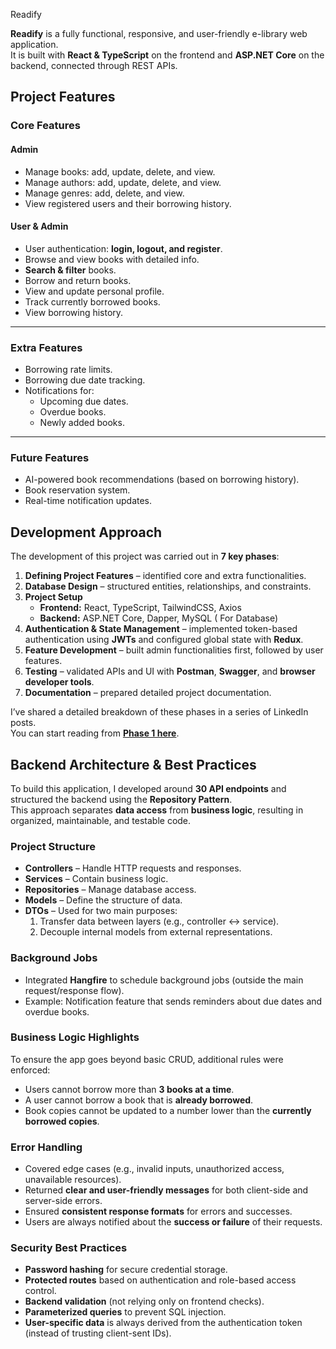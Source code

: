 ﻿Readify

**Readify** is a fully functional, responsive, and user-friendly e-library web application.  
It is built with **React & TypeScript** on the frontend and **ASP.NET Core** on the backend, connected through REST APIs.


## Project Features

### Core Features

#### Admin

- Manage books: add, update, delete, and view.  
- Manage authors: add, update, delete, and view.  
- Manage genres: add, delete, and view.  
- View registered users and their borrowing history.  

#### User & Admin

- User authentication: **login, logout, and register**.  
- Browse and view books with detailed info.  
- **Search & filter** books.  
- Borrow and return books.  
- View and update personal profile.  
- Track currently borrowed books.  
- View borrowing history.  

---

### Extra Features

- Borrowing rate limits.  
- Borrowing due date tracking.  
- Notifications for:  
  - Upcoming due dates.  
  - Overdue books.  
  - Newly added books.  

---

### Future Features

- AI-powered book recommendations (based on borrowing history).  
- Book reservation system.  
- Real-time notification updates.  




## Development Approach

The development of this project was carried out in **7 key phases**:

1. **Defining Project Features** – identified core and extra functionalities.  
2. **Database Design** – structured entities, relationships, and constraints.  
3. **Project Setup**  
   - **Frontend:** React, TypeScript, TailwindCSS, Axios  
   - **Backend:** ASP.NET Core, Dapper, MySQL ( For Database)
4. **Authentication & State Management** – implemented token-based authentication using **JWTs** and configured global state with **Redux**.  
5. **Feature Development** – built admin functionalities first, followed by user features.  
6. **Testing** – validated APIs and UI with **Postman**, **Swagger**, and **browser developer tools**.  
7. **Documentation** – prepared detailed project documentation.

I’ve shared a detailed breakdown of these phases in a series of LinkedIn posts.  
You can start reading from **[Phase 1 here](https://www.linkedin.com/posts/hadyabdallahsafa_fullstackdevelopment-webdevelopment-reactjs-activity-7371797383292284928-HTZk?utm_source=share&utm_medium=member_desktop&rcm=ACoAADy9VLYB3eC6Id_JgPlGzjgt4k6V8fuMstY)**.  


## Backend Architecture & Best Practices

To build this application, I developed around **30 API endpoints** and structured the backend using the **Repository Pattern**.  
This approach separates **data access** from **business logic**, resulting in organized, maintainable, and testable code.

###  Project Structure
- **Controllers** – Handle HTTP requests and responses.  
- **Services** – Contain business logic.  
- **Repositories** – Manage database access.  
- **Models** – Define the structure of data.  
- **DTOs** – Used for two main purposes:  
  1. Transfer data between layers (e.g., controller ↔ service).  
  2. Decouple internal models from external representations.  

### Background Jobs
- Integrated **Hangfire** to schedule background jobs (outside the main request/response flow).  
- Example: Notification feature that sends reminders about due dates and overdue books.

### Business Logic Highlights
To ensure the app goes beyond basic CRUD, additional rules were enforced:  
- Users cannot borrow more than **3 books at a time**.  
- A user cannot borrow a book that is **already borrowed**.  
- Book copies cannot be updated to a number lower than the **currently borrowed copies**.  

### Error Handling

- Covered edge cases (e.g., invalid inputs, unauthorized access, unavailable resources).  
- Returned **clear and user-friendly messages** for both client-side and server-side errors.  
- Ensured **consistent response formats** for errors and successes.  
- Users are always notified about the **success or failure** of their requests.  


### Security Best Practices
- **Password hashing** for secure credential storage.  
- **Protected routes** based on authentication and role-based access control.  
- **Backend validation** (not relying only on frontend checks).  
- **Parameterized queries** to prevent SQL injection.  
- **User-specific data** is always derived from the authentication token (instead of trusting client-sent IDs).  


